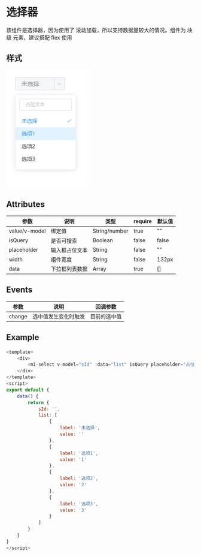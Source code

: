 # 选择器

该组件是选择器，因为使用了 滚动加载，所以支持数据量较大的情况。组件为 块级 元素，建议搭配 flex 使用

## 样式

![Alt text](./image.png)

## Attributes

| 参数          | 说明           | 类型          | require | 默认值 |
| ------------- | -------------- | ------------- | ------- | ------ |
| value/v-model | 绑定值         | String/number | true    | ""     |
| isQuery       | 是否可搜索     | Boolean       | false   | false  |
| placeholder   | 输入框占位文本 | String        | false   | ""     |
| width         | 组件宽度       | String        | false   | 132px  |
| data          | 下拉框列表数据 | Array         | true    | []     |

## Events

| 参数   | 说明                 | 回调参数     |
| ------ | -------------------- | ------------ |
| change | 选中值发生变化时触发 | 目前的选中值 |

## Example

```JavaScript
<template>
    <div>
        <mi-select v-model="sId" :data="list" isQuery placeholder="占位文本"></mi-select>
    </div>
</template>
<script>
export default {
    data() {
        return {
            sId: '',
            list: [
                {
                    label: '未选择',
                    value: ''
                },
                {
                    label: '选项1',
                    value: '1'
                },
                {
                    label: '选项2',
                    value: '2'
                },
                {
                    label: '选项3',
                    value: '3'
                }
            ]
        }
    }
}
</script>

```
